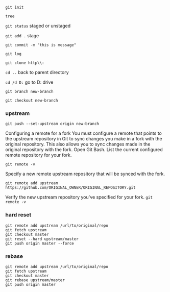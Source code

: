 `git init`

`tree`

`git status`  staged or unstaged

`git add .`  stage

`git commit -m "this is message"`

`git log`

`git clone http\\:` 

`cd ..` back to parent directory

`cd /d D:`  go to D: drive

`git branch new-branch`

`git checkout new-branch`

### upstream

`git push --set-upstream origin new-branch` 

Configuring a remote for a fork
You must configure a remote that points to the upstream repository in Git to sync changes you make in a fork with the original repository. This also allows you to sync changes made in the original repository with the fork.
Open Git Bash.
List the current configured remote repository for your fork.

`git remote -v`

Specify a new remote upstream repository that will be synced with the fork.

 `git remote add upstream https://github.com/ORIGINAL_OWNER/ORIGINAL_REPOSITORY.git`

Verify the new upstream repository you've specified for your fork.
`git remote -v`


### hard reset 
```
git remote add upstream /url/to/original/repo
git fetch upstream
git checkout master
git reset --hard upstream/master  
git push origin master --force
```

### rebase
```
git remote add upstream /url/to/original/repo
git fetch upstream
git checkout master
git rebase upstream/master 
git push origin master
```

